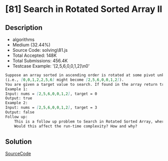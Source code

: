 # [81] Search in Rotated Sorted Array II

## Description

* algorithms
* Medium (32.44%)
* Source Code:       solving\81.js
* Total Accepted:    148K
* Total Submissions: 456.4K
* Testcase Example:  '[2,5,6,0,0,1,2]\n0'

```md
Suppose an array sorted in ascending order is rotated at some pivot unknown to you beforehand.
(i.e., [0,0,1,2,2,5,6] might become [2,5,6,0,0,1,2]).
You are given a target value to search. If found in the array return true, otherwise return false.
Example 1:
Input: nums = [2,5,6,0,0,1,2], target = 0
Output: true
Example 2:
Input: nums = [2,5,6,0,0,1,2], target = 3
Output: false
Follow up:
	This is a follow up problem to Search in Rotated Sorted Array, where nums may contain duplicates.
	Would this affect the run-time complexity? How and why?

```

## Solution

[SourceCode](./solution.js)